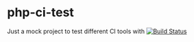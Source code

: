 php-ci-test
===========

Just a mock project to test different CI tools with
[![Build Status](https://travis-ci.org/tavisto/php-ci-test.png)](https://travis-ci.org/tavisto/php-ci-test)


